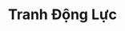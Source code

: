---
layout: "category-page"
title: "Tranh Động Lực"
description: "Tải miễn phí file đồ hoạ vector Tranh Động Lực png jpg pdf ai crd..."
permalink: "/category/tranh-dong-luc/"
image: "/assets/images/affiliates.jpg"
color: "#121826"
---